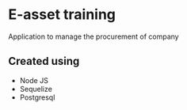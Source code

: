 # E-asset training

Application to manage the procurement of company

## Created using

- Node JS
- Sequelize
- Postgresql
